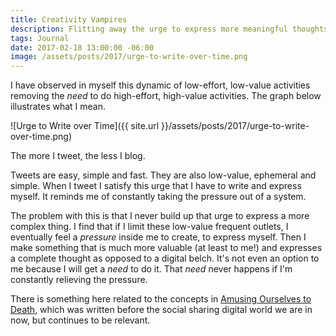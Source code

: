 ```yaml
---
title: Creativity Vampires
description: Flitting away the urge to express more meaningful thoughts.
tags: Journal
date: 2017-02-18 13:00:00 -06:00
image: /assets/posts/2017/urge-to-write-over-time.png
---
```


I have observed in myself this dynamic of low-effort, low-value activities removing the *need* to do high-effort, high-value activities. The graph below illustrates what I mean.

![Urge to Write over Time]({{ site.url }}/assets/posts/2017/urge-to-write-over-time.png)

The more I tweet, the less I blog.

Tweets are easy, simple and fast. They are also low-value, ephemeral and simple. When I tweet I satisfy this urge that I have to write and express myself. It reminds me of constantly taking the pressure out of a system.

The problem with this is that I never build up that urge to express a more complex thing. I find that if I limit these low-value frequent outlets, I eventually feel a *pressure* inside me to create, to express myself. Then I make something that is much more valuable (at least to me!) and expresses a complete thought as opposed to a digital belch. It's not even an option to me because I will get a *need* to do it. That *need* never happens if I'm constantly relieving the pressure.

There is something here related to the concepts in [Amusing Ourselves to Death][amusing], which was written before the social sharing digital world we are in now, but continues to be relevant.

[amusing]: https://en.wikipedia.org/wiki/Amusing_Ourselves_to_Death
